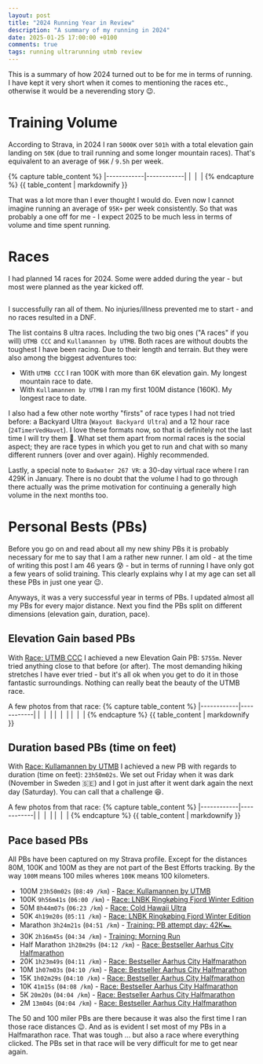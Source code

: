 ```yaml
---
layout: post
title: "2024 Running Year in Review"
description: "A summary of my running in 2024"
date: 2025-01-25 17:00:00 +0100
comments: true
tags: running ultrarunning utmb review
---
```


This is a summary of how 2024 turned out to be for me in terms of running. I have kept it very short when it comes to mentioning the races etc., otherwise it would be a neverending story 😉.

# Training Volume
According to Strava, in 2024 I ran `5000K` over `501h` with a total elevation gain landing on `50K` (due to trail running and some longer mountain races). That's equivalent to an average of `96K` / `9.5h` per week. 

{% capture table_content %}
|------------|------------|
| <img src="/img_running/2025-01-25/strava1.jpg" alt="" class="w-100 pl-2 pr-2" style="max-width: 350px" /> | <img src="/img_running/2025-01-25/strava2.jpg" alt="" class="w-100 pl-2 pr-2" style="max-width: 350px" /> |
{% endcapture %}
{{ table_content | markdownify }}

That was a lot more than I ever thought I would do. Even now I cannot imagine running an average of `95K+` per week consistently. So that was probably a one off for me - I expect 2025 to be much less in terms of volume and time spent running.

# Races 

I had planned 14 races for 2024. Some were added during the year - but most were planned as the year kicked off. 
<div style="text-align: center;">
 <img src="/img_running/2025-01-25/raceplan2024.jpg" alt="" class="w-100 pl-2 pr-2" style="max-width: 350px" />
</div>

I successfully ran all of them. No injuries/illness prevented me to start - and no races resulted in a DNF.

The list contains 8 ultra races. Including the two big ones ("A races" if you will) `UTMB CCC` and `Kullamannen by UTMB`. Both races are without doubts the toughest I have been racing. Due to their length and terrain. But they were also among the biggest adventures too:

- With `UTMB CCC` I ran 100K with more than 6K elevation gain. My longest mountain race to date. 
- With `Kullamannen by UTMB` I ran my first 100M distance (160K). My longest race to date.

I also had a few other note worthy "firsts" of race types I had not tried before: a Backyard Ultra (`Wayout Backyard Ultra`) and a 12 hour race (`24TimerVedHavet`). I love these formats now, so that is definitely not the last time I will try them 🤩. What set them apart from normal races is the social aspect; they are race types in which you get to run and chat with so many different runners (over and over again). Highly recommended.

Lastly, a special note to `Badwater 267 VR`: a 30-day virtual race where I ran 429K in January. There is no doubt that the volume I had to go through there actually was the prime motivation for continuing a generally high volume in the next months too.  

# Personal Bests (PBs)

Before you go on and read about all my new shiny PBs it is probably necessary for me to say that I am a rather new runner. I am old - at the time of writing this post I am 46 years 😰 - but in terms of running I have only got a few years of solid training. This clearly explains why I at my age can set all these PBs in just one year 😉. 

Anyways, it was a very successful year in terms of PBs. I updated almost all my PBs for every major distance. Next you find the PBs split on different dimensions (elevation gain, duration, pace).

## Elevation Gain based PBs
With [Race: UTMB CCC](https://strava.app.link/kEjfFt91sQb) I achieved a new Elevation Gain PB: `5755m`. Never tried anything close to that before (or after). The most demanding hiking stretches I have ever tried - but it's all ok when you get to do it in those fantastic surroundings. Nothing can really beat the beauty of the UTMB race.

A few photos from that race:
{% capture table_content %}
|------------|------------|
| <img src="/img_running/2025-01-25/ccc1.jpg" alt="" class="w-100 pl-2 pr-2" style="max-width: 350px" /> | <img src="/img_running/2025-01-25/ccc2.jpg" alt="" class="w-100 pl-2 pr-2" style="max-width: 350px" /> |
| <img src="/img_running/2025-01-25/ccc6.jpg" alt="" class="w-100 pl-2 pr-2" style="max-width: 350px" /> | <img src="/img_running/2025-01-25/ccc7.jpg" alt="" class="w-100 pl-2 pr-2" style="max-width: 350px" /> |
| <img src="/img_running/2025-01-25/ccc3.jpg" alt="" class="w-100 pl-2 pr-2" style="max-width: 350px" /> | <img src="/img_running/2025-01-25/ccc4.jpg" alt="" class="w-100 pl-2 pr-2" style="max-width: 350px" /> |
{% endcapture %}
{{ table_content | markdownify }}

## Duration based PBs (time on feet)
With [Race: Kullamannen by UTMB](https://strava.app.link/guWy5FgXrQb) I achieved a new PB with regards to duration (time on feet): `23h50m02s`. We set out Friday when it was dark (November in Sweden 🇸🇪) and I got in just after it went dark again the next day (Saturday). You can call that a challenge 😆.

A few photos from that race:
{% capture table_content %}
|------------|------------|
| <img src="/img_running/2025-01-25/kulla1.jpg" alt="" class="w-100 pl-2 pr-2" style="max-width: 350px" /> | <img src="/img_running/2025-01-25/kulla2.jpg" alt="" class="w-100 pl-2 pr-2" style="max-width: 350px" /> |
| <img src="/img_running/2025-01-25/kulla3.jpg" alt="" class="w-100 pl-2 pr-2" style="max-width: 350px" /> | <img src="/img_running/2025-01-25/kulla4.jpg" alt="" class="w-100 pl-2 pr-2" style="max-width: 350px" /> |
{% endcapture %}
{{ table_content | markdownify }}

## Pace based PBs
All PBs have been captured on my Strava profile. Except for the distances 80M, 100K and 100M as they are not part of the Best Efforts tracking. By the way `100M` means 100 miles wheres `100K` means 100 kilometers.

- 100M `23h50m02s` (`08:49 /km`) - [Race: Kullamannen by UTMB](https://strava.app.link/guWy5FgXrQb) 
- 100K `9h56m41s` (`06:00 /km`) - [Race: LNBK Ringkøbing Fjord Winter Edition](https://strava.app.link/vQuj4YWWrQb) 
- 50M `8h44m07s` (`06:23 /km`) - [Race: Cold Hawaii Ultra](https://strava.app.link/IixOJrG5sQb) 
- 50K `4h19m20s` (`05:11 /km`) - [Race: LNBK Ringkøbing Fjord Winter Edition](https://strava.app.link/vQuj4YWWrQb) 
- Marathon `3h24m21s` (`04:51 /km`) - [Training: PB attempt day: 42K🏎️](https://strava.app.link/yy0DhmQWrQb) 
- 30K `2h16m45s` (`04:34 /km`) - [Training: Morning Run](https://strava.app.link/2Jm2B9JWrQb) 
- Half Marathon `1h28m29s` (`04:12 /km`) - [Race: Bestseller Aarhus City Halfmarathon](https://strava.app.link/Rq7lvDbWrQb) 
- 20K `1h23m49s` (`04:11 /km`) - [Race: Bestseller Aarhus City Halfmarathon](https://strava.app.link/Rq7lvDbWrQb) 
- 10M `1h07m03s` (`04:10 /km`) - [Race: Bestseller Aarhus City Halfmarathon](https://strava.app.link/Rq7lvDbWrQb) 
- 15K `1h02m29s` (`04:10 /km`) - [Race: Bestseller Aarhus City Halfmarathon](https://strava.app.link/Rq7lvDbWrQb) 
- 10K `41m15s` (`04:08 /km`) - [Race: Bestseller Aarhus City Halfmarathon](https://strava.app.link/Rq7lvDbWrQb) 
- 5K `20m20s` (`04:04 /km`) - [Race: Bestseller Aarhus City Halfmarathon](https://strava.app.link/Rq7lvDbWrQb) 
- 2M `13m04s` (`04:04 /km`) - [Race: Bestseller Aarhus City Halfmarathon](https://strava.app.link/Rq7lvDbWrQb) 

The 50 and 100 miler PBs are there because it was also the first time I ran those race distances 😉. And as is evident I set most of my PBs in a Halfmarathon race. That was tough ... but also a race where everything clicked. The PBs set in that race will be very difficult for me to get near again.